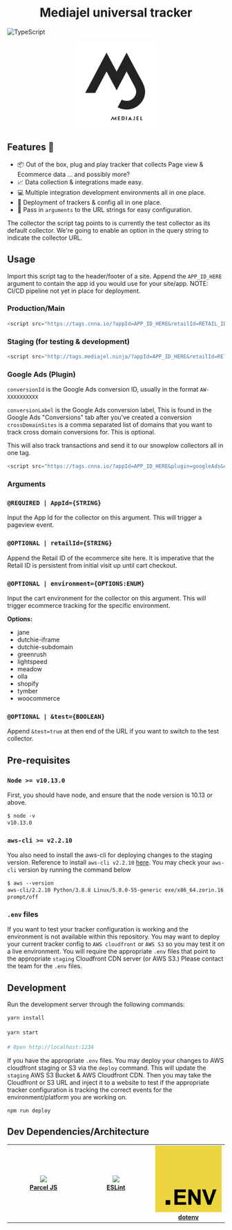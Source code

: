 <h1 align="center"><strong>Mediajel universal tracker</strong></h1>

![TypeScript](https://badges.frapsoft.com/typescript/awesome/typescript.png?v=101)

<div align="center"><img src="public/logo.png "width="200" height="200" /></div>

## Features :rocket:

- :package: Out of the box, plug and play tracker that collects Page view & Ecommerce data ... and possibly more?
- :chart_with_upwards_trend: Data collection & integrations made easy.
- :computer: Multiple integration development environments all in one place.
- :open_file_folder: Deployment of trackers & config all in one place.
- :wrench: Pass in `arguments` to the URL strings for easy configuration.

The collector the script tag points to is currently the test collector as its default collector. We're going to enable an option in the query string to indicate the collector URL.

## Usage

Import this script tag to the header/footer of a site. Append the `APP_ID_HERE` argument to contain the app id you would use for your site/app.
NOTE: CI/CD pipeline not yet in place for deployment.

### Production/Main

```javascript
<script src="https://tags.cnna.io/?appId=APP_ID_HERE&retailId=RETAIL_ID_HERE&environment=CART_PLATFORM_HERE&test=true"></script>
```

### Staging (for testing & development)

```javascript
<script src="http://tags.mediajel.ninja/?appId=APP_ID_HERE&retailId=RETAIL_ID_HERE&environment=CART_PLATFORM_HERE&test=true"></script>
```

### Google Ads (Plugin)

`conversionId` is the Google Ads conversion ID, usually in the format `AW-XXXXXXXXXX`

`conversionLabel` is the Google Ads conversion label, This is found in the Google Ads "Conversions" tab after you've created a conversion
`crossDomainSites` is a comma separated list of domains that you want to track cross domain conversions for. This is optional.

This will also track transactions and send it to our snowplow collectors all in one tag.

```javascript
<script src="https://tags.cnna.io/?appId=APP_ID_HERE&plugin=googleAds&conversionId=AW-11111111111&conversionLabel=CONVERSION_LABEL_HERE&environment=CART_PLATFORM_HERE&crossDomainSites=google.com,example.com"></script>
```

### Arguments

### `@REQUIRED | AppId={STRING}`

Input the App Id for the collector on this argument. This will trigger a pageview event.

### `@OPTIONAL | retailId={STRING}`

Append the Retail ID of the ecommerce site here. It is
imperative that the Retail ID is persistent from initial
visit up until cart checkout.

### `@OPTIONAL | environment={OPTIONS:ENUM}`

Input the cart environment for the collector on this argument. This will trigger ecommerce tracking for the specific environment.

**Options:**

- jane
- dutchie-iframe
- dutchie-subdomain
- greenrush
- lightspeed
- meadow
- olla
- shopify
- tymber
- woocommerce

### `@OPTIONAL | &test={BOOLEAN}`

Append `&test=true` at then end of the URL if you want to switch to the test collector.

## Pre-requisites

### `Node >= v10.13.0`

First, you should have node, and ensure that the node version is 10.13 or above.

```
$ node -v
v10.13.0
```

### `aws-cli >= v2.2.10`

You also need to install the aws-cli for deploying changes to the staging version.
Reference to install `aws-cli v2.2.10` [here](https://docs.aws.amazon.com/cli/latest/userguide/install-cliv2.html). You may check your `aws-cli` version by running the command below

```
$ aws --version
aws-cli/2.2.10 Python/3.8.8 Linux/5.8.0-55-generic exe/x86_64.zorin.16 prompt/off

```

### `.env` files

If you want to test your tracker configuration is working and the environment is not available within this repository. You may want to deploy your current tracker config to `AWS cloudfront` or `AWS S3` so you may test it on a live environment. You will require the appropriate `.env` files that point to the appropriate `staging` Cloudfront CDN server (or AWS S3.) Please contact the team for the `.env` files.

## Development

Run the development server through the following commands:

```bash
yarn install

yarn start

# Open http://localhost:1234
```

If you have the appropriate `.env` files. You may deploy your changes to AWS cloudfront staging or S3 via the `deploy` command. This will update the `staging` AWS S3 Bucket & AWS Cloudfront CDN. Then you may take the Cloudfront or S3 URL and inject it to a website to test if the appropriate tracker configuration is tracking the correct events for the environment/platform you are working on.

```
npm run deploy
```

## Dev Dependencies/Architecture

<table>
<tr>
 <td width="160" height="160" align="center">
      <a target="_blank" href="https://parceljs.org/">
        <img src="https://parceljs.org/avatar.733335a8.avif" />
        <br />
        <strong>Parcel JS</strong>
      </a>
    </td>
    <td width="160" height="160"  align="center">
      <a target="_blank" href="https://eslint.org/">
        <img src="https://camo.githubusercontent.com/a5e575e94f48ea666506fe28bf0eaf475ef28b2ed8e5b829e48a21f9c6390d49/68747470733a2f2f63646e2e776f726c64766563746f726c6f676f2e636f6d2f6c6f676f732f65736c696e742e737667" />
        <br />
        <strong>ESLint</strong>
      </a>
    </td>
    <td width="160" height="160"  align="center">
      <a target="_blank" href="https://github.com/motdotla/dotenv#readme">
        <img src="https://raw.githubusercontent.com/motdotla/dotenv/master/dotenv.png" />
        <br />
        <strong>dotenv</strong>
      </a>
    </td>
    </tr>
</table>
